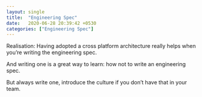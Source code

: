 ```yaml
---
layout: single
title:  "Engineering Spec"
date:   2020-06-28 20:39:42 +0530
categories: ["Engineering Spec"]
---
```

Realisation: Having adopted a cross platform architecture really helps when you’re writing the engineering spec.

And writing one is a great way to learn: how not to write an engineering spec.

But always write one, introduce the culture if you don’t have that in your team.


